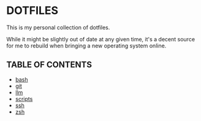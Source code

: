 # DOTFILES

This is my personal collection of dotfiles.

While it might be slightly out of date at any given time, it's a decent source for me to rebuild when bringing a new operating system online.

## TABLE OF CONTENTS

- [bash](./bash)
- [git](./git)
- [llm](./llm)
- [scripts](./scripts)
- [ssh](./ssh)
- [zsh](./zsh)
